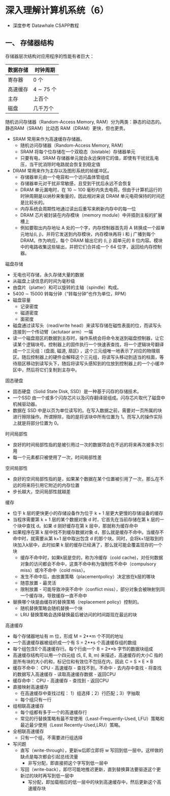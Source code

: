 # 深入理解计算机系统（6）

- 深度参考 Datawhale CSAPP教程

## 一、 存储器结构
存储器层次结构对应用程序的性能有者巨大：

|  数据存储 | 时钟周期  |
|  ----   | ----  |
| 寄存器   | 0 个 |
| 高速缓存  | 4 ∼ 75 个 |
| 主存     | 上百个 |
| 磁盘     | 几千万个 |


随机访问存储器（Random-Access Memory, RAM）分为两类：静态的动态的。
静态RAM（SRAM）比动态 RAM（DRAM）更快，但也更贵。
-  SRAM 常用来作为高速缓存存储器。
    - 随机访问存储器（Random-Access Memory, RAM）
    - SRAM 将每个位存储在一个双稳态（bistable）存储器单元
    - 只要有电，SRAM 存储器单元就会永远保持它的值，即使有干扰扰乱电压，当干扰消除时电路就会恢复到稳定值
-  DRAM 常用来作为主存以及图形系统的帧缓冲区。
    - 存储器单元由一个电容和一个访问晶体管组成
    - 存储器单元对干扰非常敏感，且受到干扰后永远不会恢复
    - DRAM 单元漏电时，在 10 ∼ 100 毫秒内失去电荷。但由于计算机运行的时钟周期是以纳秒来衡量的，因此相对来说 DRAM 单元电荷保持的时间还是比较长的。
    - 内存系统会周期性地通过读出后重写来刷新内存中的每一位
    - DRAM 芯片被封装在内存模块（memory module）中并插到主板的扩展槽上
    - 例如要取出内存地址 A 处的一个字，内存控制器首先将 A 转换成一个超单元地址(i, j)，并将它发送到内存模块，内存模块再将 i 和 j 广播到每个 DRAM。作为响应，每个 DRAM 输出它的 (i, j) 超单元的 8 位内容。模块中的电路收集这些输出，并把它们合并成一个 64 位字，返回给内存控制器。
    

磁盘存储
-  无电也可存储，永久存储大量的数据
-  从磁盘上读信息的时间为毫秒级
-  由盘片（platter）和可以旋转的主轴（spindle）构成。
-  5400 ∼ 15000 转每分钟（“转每分钟”也作为单位，RPM）
-  磁盘容量
    - 记录密度
    - 磁道密度
    - 面密度
-  磁盘通过读写头（read/write head）来读写存储在磁性表面的位，而读写头连接到一个传动臂（actutaor arm）一端
-  读一个磁盘扇区的数据到主存时，操作系统会将命令发送到磁盘控制器，让它读某个逻辑块号。控制器上的固件执行一个快速表查找，将一个逻辑块号翻译成一个三元组：(盘面, 磁道, 扇区) ，这个三元组唯一地表示了对应的物理扇区。随后控制器上的硬件会解释这个三元组，将读写头移动到适当的柱面，等待扇区移动到读写头下，随后将读写头感知到的位放到控制器上的一个小缓冲区中，然后将它们复制到主存中。


固态硬盘
-  固态硬盘（Solid State Disk, SSD）是一种基于闪存的存储技术。
-  一个SSD 由一个或多个闪存芯片以及闪存翻译层组成。闪存芯片取代了磁盘中机械驱动器。
-  数据在 SSD 中是以页为单位读写的。在写入数据之前，需要对一页所属的块进行擦除操作。所谓擦除，指的是将该块中所有位置为 1。而写入的操作实际上就是将部分位置为 0。


时间局部性
-  良好的时间局部性指的是被引用过一次的数据项会在不远的将来再次被多次引用
-  每一个元素都只被使用了一次，时间局部性差

空间局部性
-  良好的空间局部性指的是，如果某个数据在某个位置被引用了一次，那么在不远的将来将引用它附近的内存位置
-  步长越大，空间局部性就越差


缓存
-  位于 k 层的更快更小的存储设备作为位于 k + 1 层更大更慢的存储设备的缓存
-  当程序需要第 k + 1 层的某个数据对象 d 时，它首先在当前存储在第 k 层的一个块中查找 d。如果 d 刚好缓存在第 k 层中，那就称为缓存命中
-  如果程序在第 k 层中找不到缓存数据对象 d，那么就是缓存不命中。当缓存不命中时，就需要从第 k+1 层中取出包含 d 的那个块。同时，会将k+1层取到的块加入k层中，此时如果 k 层的缓存已经满了，那么就可能会覆盖现存的一个块
    - 缓存不命中时，如果k层是空的，称为冷缓存（cold cache)，对任何数据对象的访问都会不命中，这类不命中称为强制性不命中（compulsory miss）或冷不命中（cold miss）。
    - 发生不命中后，由放置策略（placementpolicy）决定放在k层的哪块
    - 随意放置 -  最灵活
    - 限制放置 -  可能导致冲突不命中（conflict miss），部分对象会被映射到同一个缓存块，导致缓存一直不命中
-  替换哪个块是由缓存的替换策略（replacement policy）控制的。
    - 随机替换策略会随机替换一个块
    - LRU 替换策略会选择替换最后被访问的时间距现在最远的块
  
高速缓存
-  每个存储器地址有 m 位，形成 M = 2**m 个不同的地址
-  一个高速缓存器被组织成一个有 S = 2**s 个高速缓存组的数组
-  每个组包含E个高速缓存行。每个行由一个 B = 2**b 字节的数据块组成
-  高速缓存结构可以用一个四元组 (S, E, B, m) 来描述，高速缓存的大小C 指的是所有块的大小的和，标记位和有效位不包括在内，因此 C = S × E × B
-  缓存不命中： CPU - 高速缓存 - 查找不到，不命中 - 去内存中查找  - 将查找的数据写入高速缓存 - 读取高速缓存数据 - 返回CPU
-  缓存命中： CPU - 高速缓存 - 查找到 - 返回CPU
-  直接映射高速缓存
    - 在高速缓存中查找过程： 1）组选择；2）行匹配；3）字抽取
    - 每个组只有一行
-  组相联高速缓存
    - 每个组都有多于一个的高速缓存行
    - 常见的行替换策略有最不常使用（Least-Frequently-Used, LFU）策略和最近最少使用（Least Recently-Used,LRU）策略。
-  全相联高速缓存
    - 只有一个组，不需要进行组选择
-  写问题
    - 直写（write-through），更新w后即立即将 w 写回到低一层中。这样做的缺点是每次都会引起总线流量
        - 非写分配，即直接把这个字写到低一层中        
    - 写回（write-back），即尽可能地推迟更新，直到替换算法要驱逐这个更新过的块时再写到低一层中
        - 写分配，即加载相应的低一层中的块到高速缓存中，然后更新这个高速缓存块
